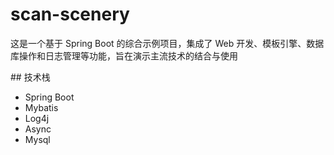 # scan-scenery
这是一个基于 Spring Boot 的综合示例项目，集成了 Web 开发、模板引擎、数据库操作和日志管理等功能，旨在演示主流技术的结合与使用

\## 技术栈 

- Spring Boot 
- Mybatis
- Log4j
- Async
- Mysql
